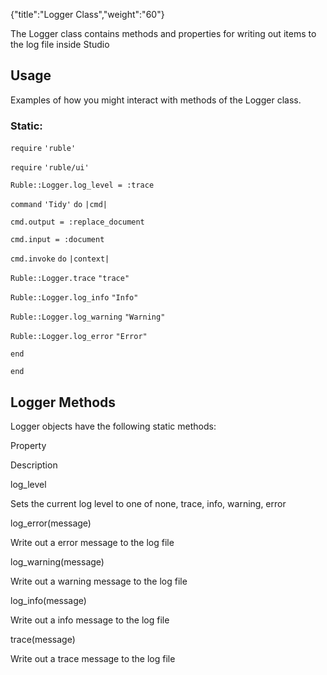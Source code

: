 {"title":"Logger Class","weight":"60"} 

The Logger class contains methods and properties for writing out items to the log file inside Studio

## Usage

Examples of how you might interact with methods of the Logger class.

### Static:

`require` `'ruble'`

`require` `'ruble/ui'`

`Ruble::Logger.log_level = :trace`

`command` `'Tidy'`  `do` `|cmd|`

`cmd.output = :replace_document`

`cmd.input = :document`

`cmd.invoke` `do` `|context|`

`Ruble::Logger.trace` `"trace"`

`Ruble::Logger.log_info` `"Info"`

`Ruble::Logger.log_warning` `"Warning"`

`Ruble::Logger.log_error` `"Error"`

`end`

`end`

## Logger Methods

Logger objects have the following static methods:

Property

Description

log\_level

Sets the current log level to one of none, trace, info, warning, error

log\_error(message)

Write out a error message to the log file

log\_warning(message)

Write out a warning message to the log file

log\_info(message)

Write out a info message to the log file

trace(message)

Write out a trace message to the log file
